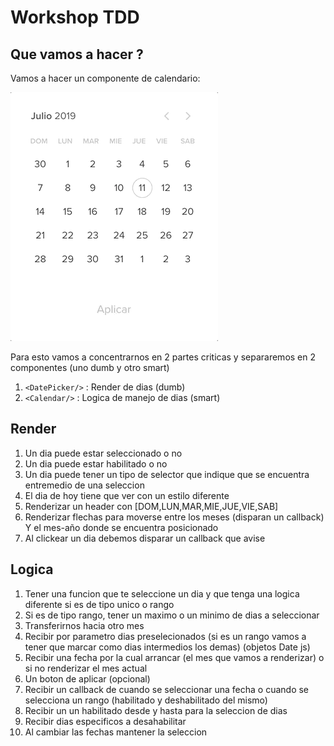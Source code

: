 # Workshop TDD

## Que vamos a hacer ?

Vamos a hacer un componente de calendario:

![](./src_readme/demo_component.gif)

Para esto vamos a concentrarnos en 2 partes criticas y separaremos en 2 componentes (uno dumb y otro smart)

1) `<DatePicker/>` : Render de dias (dumb)
2) `<Calendar/>` : Logica de manejo de dias (smart)

## Render
1) Un dia puede estar seleccionado o no
2) Un dia puede estar habilitado o no
3) Un dia puede tener un tipo de selector que indique que se encuentra entremedio de una seleccion
4) El dia de hoy tiene que ver con un estilo diferente
5) Renderizar un header con [DOM,LUN,MAR,MIE,JUE,VIE,SAB]
6) Renderizar flechas para moverse entre los meses (disparan un callback) Y el mes-año donde se encuentra posicionado
7) Al clickear un dia debemos disparar un callback que avise

## Logica
1) Tener una funcion que te seleccione un dia y que tenga una logica diferente si es de tipo unico o rango
2) Si es de tipo rango, tener un maximo o un minimo de dias a seleccionar 
3) Transferirnos hacia otro mes
4) Recibir por parametro dias preselecionados (si es un rango vamos a tener que marcar como dias intermedios los demas) (objetos Date js)
5) Recibir una fecha por la cual arrancar (el mes que vamos a renderizar) o si no renderizar el mes actual
6) Un boton de aplicar (opcional)
7) Recibir un callback de cuando se seleccionar una fecha o cuando se selecciona un rango (habilitado y deshabilitado del mismo)
8) Recibir un  un habilitado desde y hasta para la seleccion de dias
9) Recibir dias especificos a desahabilitar
10) Al cambiar las fechas mantener la seleccion
